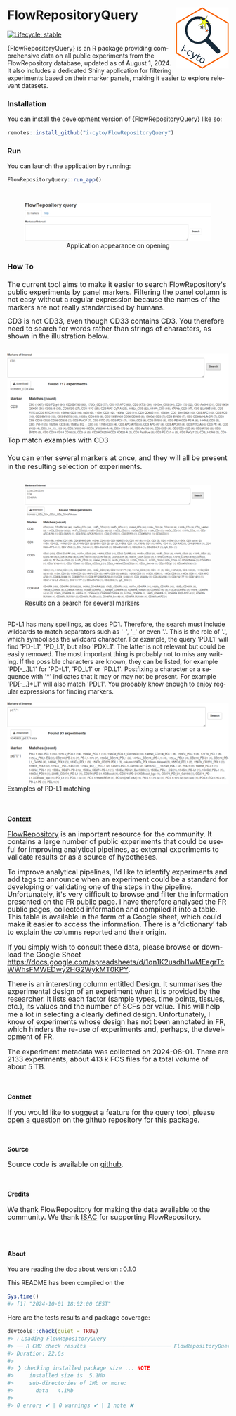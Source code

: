 
<!-- README.md is generated from README.Rmd. Please edit that file -->

# FlowRepositoryQuery <img src="man/www/hex.png" align="right" alt="" width="120" />

<!-- badges: start -->

[![Lifecycle:
stable](https://img.shields.io/badge/lifecycle-stable-brightgreen.svg)](https://lifecycle.r-lib.org/articles/stages.html#stable)
<!-- badges: end -->

{FlowRepositoryQuery} is an R package providing comprehensive data on
all public experiments from the FlowRepository database, updated as of
August 1, 2024. It also includes a dedicated Shiny application for
filtering experiments based on their marker panels, making it easier to
explore relevant datasets.

### Installation

You can install the development version of {FlowRepositoryQuery} like
so:

``` r
remotes::install_github("i-cyto/FlowRepositoryQuery")
```

### Run

You can launch the application by running:

``` r
FlowRepositoryQuery::run_app()
```

<br/>

<center>

<figure>
<img src="man/www/AppView.png"
alt="Application appearance on opening" />
<figcaption aria-hidden="true">Application appearance on
opening</figcaption>
</figure>

</center>

<head>
    <meta http-equiv="content-type" content="text/html; charset=utf-8"/>
    <meta name="generator" content="LibreOffice 7.3.7.2 (Linux)"/>
    <meta name="author" content="Eugénie Lohmann"/>
</head>
<body lang="en-US" link="#000080" vlink="#800000" dir="ltr">
<div title="header"><p style="line-height: 100%; margin-bottom: 0.5cm">
    </p>
</div>
<h3 class="western" style="line-height: 200%">How
To</h3>
<p style="line-height: 115%"><font size="3" style="font-size: 12pt">The
current tool aims to make it easier to search FlowRepository's public
experiments by panel markers. Filtering the panel column is not easy
without a regular expression because the names of the markers are not
really standardised by humans.</font></p>
<p style="line-height: 115%"><font size="3" style="font-size: 12pt">CD3 is not CD33, even though CD33 contains CD3. You therefore need to search for words rather than strings of characters, as shown in the illustration below.<br/><br/>    
  <div class="image-container">
        <img src="man/www/cd3.png" alt="Illustration of cd3 search">
        <figcaption>Top match examples with CD3</figcaption>
  </div>
<br/>    
    You can enter several markers at once, and they will all be present in
the resulting selection of experiments. </font>
<br/><br/>    
&#10;    <div class="image-container"><figure>
        <img src="man/www/multiples.png" alt="Illustration of multiples markers search">
        <figcaption>Results on a search for several markers</figcaption></figure>
&#10;  </div>
&#10;
<br/>
PD-L1 has many spellings, as does PD1. Therefore, the search must include
wildcards to match separators such as '-', '_' or even '.'. This is
the role of '.', which symbolises the wildcard character. 
&#10;For example, the query 'PD.L1' will find 'PD-L1', 'PD_L1', but also
'PDXL1'. The latter is not relevant but could be easily removed. The
most important thing is probably not to miss any writing. If the
possible characters are known, they can be listed, for example
'PD[-_.]L1' for 'PD-L1', 'PD_L1' or 'PD.L1'. 
&#10;Postfixing a character or a sequence with '*' indicates that it may or may not be present.
For example 'PD[-_.]*L1' will also match 'PDL1'. You probably know
enough to enjoy regular expressions for finding markers.<br/><br/>    
&#10;    <div class="image-container">
        <img src="man/www/pdl1.png" alt="Illustration of pdl1 search">
        <figcaption>Examples of PD-L1 matching</figcaption>
    </div>
<br/>
&#10;</p>
<h4 class="western" style="line-height: 115%"><br/>
Context</h4>
<p style="line-height: 115%"><font size="3" style="font-size: 12pt"><a href="http://flowrepository.org/">FlowRepository</a>
is an important resource for the community. It contains a large
number of public experiments that could be useful for improving
analytical pipelines, as external experiments to validate results or
as a source of hypotheses.<br/>
<br/>
To improve analytical
pipelines, I'd like to identify experiments and add tags to announce
when an experiment could be a standard for developing or validating
one of the steps in the pipeline. Unfortunately, it's very difficult
to browse and filter the information presented on the FR public page.
I have therefore analysed the FR public pages, collected information
and compiled it into a table. This table is available in the form of
a Google sheet, which could make it easier to access the information.
There is a ‘dictionary’ tab to explain the columns reported and
their origin.<br/>
<br/>
If you simply wish to consult these data,
please browse or download the Google Sheet
<a href="https://docs.google.com/spreadsheets/d/1qn1K2usdhI1wMEagrTcWWhsFMWEDwy2HG2WykMT0KPY" target="_blank">https://docs.google.com/spreadsheets/d/1qn1K2usdhI1wMEagrTcWWhsFMWEDwy2HG2WykMT0KPY</a>.</font></font><br/>
<br/>
<font size="3" style="font-size: 12pt">There
is an interesting column entitled Design. It summarises the
experimental design of an experiment when it is provided by the
researcher. It lists each factor (sample types, time points, tissues,
etc.), its values and the number of SCFs per value. This will help me
a lot in selecting a clearly defined design. Unfortunately, I know of
experiments whose design has not been annotated in FR, which hinders
the re-use of experiments and, perhaps, the development of FR.<br/>
<br/>
The
experiment metadata was collected on 2024-08-01. There are 2133
experiments, about 413 k FCS files for a total volume of about 5 TB.<br/>
</font><br/>
<br/>
&#10;</p>
<h4 class="western" style="line-height: 115%">Contact</h4>
<p style="line-height: 115%"><font size="3" style="font-size: 12pt">If
you would like to suggest a feature for the query tool, please <a href="https://github.com/i-cyto/FlowRepositoryQuery/issues">open
a question</a> on the github repository for this package.</font>
</p>
<p style="line-height: 115%; margin-bottom: 0cm"><br/>
</p>
<h4 class="western" style="line-height: 115%">Source</h4>
<p style="line-height: 115%"><font size="3" style="font-size: 12pt">Source code is available on <a href="https://github.com/i-cyto/FlowRepositoryQuery">github</a>.
</font></p>
<br/>
<h4 class="western" style="line-height: 115%">Credits</h4>
<p style="line-height: 115%"><font size="3" style="font-size: 12pt">We thank FlowRepository
for making the data
available to the community. We thank <a href="https://isac-net.org/">ISAC</a>
for supporting FlowRepository.</font></p>
<p style="line-height: 115%"><br/>
<br/>
&#10;</p>
</body>

#### About

You are reading the doc about version : 0.1.0

This README has been compiled on the

``` r
Sys.time()
#> [1] "2024-10-01 18:02:00 CEST"
```

Here are the tests results and package coverage:

``` r
devtools::check(quiet = TRUE)
#> ℹ Loading FlowRepositoryQuery
#> ── R CMD check results ────────────────────────── FlowRepositoryQuery 0.1.0 ────
#> Duration: 22.6s
#> 
#> ❯ checking installed package size ... NOTE
#>     installed size is  5.1Mb
#>     sub-directories of 1Mb or more:
#>       data   4.1Mb
#> 
#> 0 errors ✔ | 0 warnings ✔ | 1 note ✖
```
